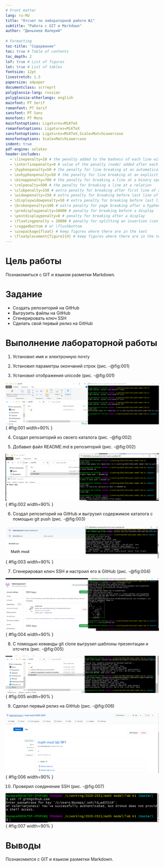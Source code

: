 ```yaml
---
# Front matter
lang: ru-RU
title: "Отсчет по лабораторной работе №1"
subtitle: "Работа с GIT и Markdown"
author: "Динькиев Валерий"

# Formatting
toc-title: "Содержание"
toc: true # Table of contents
toc_depth: 2
lof: true # List of figures
lot: true # List of tables
fontsize: 12pt
linestretch: 1.5
papersize: a4paper
documentclass: scrreprt
polyglossia-lang: russian
polyglossia-otherlangs: english
mainfont: PT Serif
romanfont: PT Serif
sansfont: PT Sans
monofont: PT Mono
mainfontoptions: Ligatures=MiKTeX
romanfontoptions: Ligatures=MiKTeX
sansfontoptions: Ligatures=MiKTeX,Scale=MatchLowercase
monofontoptions: Scale=MatchLowercase
indent: true
pdf-engine: xelatex
header-includes:
  - \linepenalty=10 # the penalty added to the badness of each line within a paragraph (no associated penalty node) Increasing the value makes tex try to have fewer lines in the paragraph.
  - \interlinepenalty=0 # value of the penalty (node) added after each line of a paragraph.
  - \hyphenpenalty=50 # the penalty for line breaking at an automatically inserted hyphen
  - \exhyphenpenalty=50 # the penalty for line breaking at an explicit hyphen
  - \binoppenalty=700 # the penalty for breaking a line at a binary operator
  - \relpenalty=500 # the penalty for breaking a line at a relation
  - \clubpenalty=150 # extra penalty for breaking after first line of a paragraph
  - \widowpenalty=150 # extra penalty for breaking before last line of a paragraph
  - \displaywidowpenalty=50 # extra penalty for breaking before last line before a display math
  - \brokenpenalty=100 # extra penalty for page breaking after a hyphenated line
  - \predisplaypenalty=10000 # penalty for breaking before a display
  - \postdisplaypenalty=0 # penalty for breaking after a display
  - \floatingpenalty = 20000 # penalty for splitting an insertion (can only be split footnote in standard LaTeX)
  - \raggedbottom # or \flushbottom
  - \usepackage{float} # keep figures where there are in the text
  - \floatplacement{figure}{H} # keep figures where there are in the text
---
```


# Цель работы

Познакомиться с GIT и языком разметки Markdown.

# Задание

- Создать репозиторий на GitHub
- Выгрузить файлы на GitHub
- Сгенерировать ключ SSH
- Сделать свой первый релиз на GitHub


# Выполнение лабораторной работы

1. Установил имя и электронную почту

2. Установил параметры окончаний строк (рис. -@fig:001)
3. Установил отображения unicode (рис. -@fig:001)

![Установка параметров окончаний строк и отображения unicode](image/0.png){ #fig:001 width=90% }

4. Создал репозиторий из своего каталога (рис. -@fig:002)

5. Добавил файл README.md в репозиторий (рис. -@fig:002)

![Создание репозитория из каталога](image/1.png){ #fig:002 width=90% }

6. Создал репозиторий на GitHub и выгрузил содержимое каталога с помощью git push (рис. -@fig:003)

![Репозиторий на GitHub](image/2.png){ #fig:003 width=90% }

7. Сгенерировал ключ SSH и настроил его в GitHub (рис. -@fig:004)

![ключ SSH на GitHub](image/3.png){ #fig:004 width=90% }

8. С помощью команды git clone выгрузил шаблоны презентации и отсчета (рис. -@fig:005)

![Шаблоны презентации и отсчета](image/4.png){ #fig:005 width=90% }

9. Сделал первый релиз на GitHub (рис. -@fig:006)

![Мой первый релиз на GitHub](image/5.png){ #fig:006 width=90% }

10. Проверил соединение SSH (рис. -@fig:007)

![Проверка соединения SSH](image/6.png){ #fig:007 width=90% }


# Выводы

Познакомился с GIT и языком разметки Markdown.